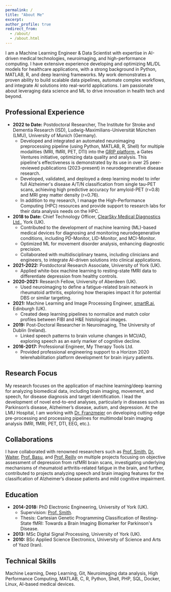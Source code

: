 ```yaml
---
permalink: /
title: "About Me"
excerpt:
author_profile: true
redirect_from:
  - /about/
  - /about.html
---
```


I am a Machine Learning Engineer & Data Scientist with expertise in AI-driven medical technologies, neuroimaging, and high-performance computing. I have extensive experience developing and optimizing ML/DL models for healthcare applications, with a strong background in Python, MATLAB, R, and deep learning frameworks. My work demonstrates a proven ability to build scalable data pipelines, automate complex workflows, and integrate AI solutions into real-world applications. I am passionate about leveraging data science and ML to drive innovation in health tech and beyond.

## Professional Experience

* **2022 to Date:** Postdoctoral Researcher, The Institute for Stroke and Dementia Research (ISD), Ludwig-Maximilians-Universität München (LMU), University of Munich (Germany).
    * Developed and integrated an automated neuroimaging preprocessing pipeline (using Python, MATLAB, R, Shell) for multiple modalities (MRI, fMRI, PET, DTI) into the [GRIP platform](https://www.grip-research.org/platform), a Gates Ventures initiative, optimizing data quality and analysis. This pipeline's effectiveness is demonstrated by its use in over 25 peer-reviewed publications (2023-present) in neurodegenerative disease research.
    * Developed, validated, and deployed a deep learning model to infer full Alzheimer's disease A/T/N classification from single tau-PET scans, achieving high predictive accuracy for amyloid-PET (r=0.8) and MRI grey matter density (r=0.76).
    * In addition to my research, I manage the High-Performance Computing (HPC) resources and provide support to research labs for their data analysis needs on the HPC.
* **2018 to Date:** Chief Technology Officer, [ClearSky Medical Diagnostics Ltd.](https://www.clearskymd.com), York (UK).
    * Contributed to the development of machine learning (ML)-based medical devices for diagnosing and monitoring neurodegenerative conditions, including PD-Monitor, LID-Monitor, and MCI-Monitor.
    * Optimized ML for movement disorder analysis, enhancing diagnostic precision.
    * Collaborated with multidisciplinary teams, including clinicians and engineers, to integrate AI-driven solutions into clinical applications.
* **2021-2022:** Postdoctoral Research Associate, University of York (UK).
    * Applied white-box machine learning to resting-state fMRI data to differentiate depression from healthy controls.
* **2020-2021:** Research Fellow, University of Aberdeen (UK).
    * Used neuroimaging to define a fatigue-related brain network in rheumatoid arthritis, exploring how therapies impact it for potential DBS or similar targeting.
* **2021:** Machine Learning and Image Processing Engineer, [smartR.ai](https://smartr.ai), Edinburgh (UK).
    * Created deep learning pipelines to normalize and match color profiles between FIBI and H&E histological images.
* **2019:** Post-Doctoral Researcher in Neuroimaging, The University of Dublin (Ireland).
    * Linked speech patterns to brain volume changes in MCI/AD, exploring speech as an early marker of cognitive decline.
* **2016-2017:** Professional Engineer, My Therapy Tools Ltd.
    * Provided professional engineering support to a Horizon 2020 telerehabilitation platform development for brain injury patients.

## Research Focus

My research focuses on the application of machine learning/deep learning for analyzing biomedical data, including brain imaging, movement, and speech, for disease diagnosis and target identification. I lead the development of novel end-to-end analyses, particularly in diseases such as Parkinson’s disease, Alzheimer’s disease, autism, and depression. At the LMU Hospital, I am working with [Dr. Franzmeier](https://www.isd-research.de/our-labs/franzmeier-lab/c2a419aceaa4aab7) on developing cutting-edge pre-processing and processing pipelines for multimodal brain imaging analysis (MRI, fMRI, PET, DTI, EEG, etc.).

## Collaborations

I have collaborated with renowned researchers such as [Prof. Smith](https://www.york.ac.uk/physics-engineering-technology/people/stephen_smith/), <a href="https://www.abdn.ac.uk/ims/people/profiles/g.waiter">Dr. Waiter</a>, <a href="https://www.gla.ac.uk/researchinstitutes/iii/staff/neilbasu/">Prof. Basu</a>, and <a href="https://reillylab.net/richard-reilly">Prof. Reilly</a> on multiple projects focusing on objective assessment of depression from rsfMRI brain scans, investigating underlying mechanisms of rheumatoid arthritis-related fatigue in the brain, and further, contributed to projects analyzing speech and brain imaging features for the classification of Alzheimer’s disease patients and mild cognitive impairment.

## Education

* **2014-2018:** PhD Electronic Engineering, University of York (UK).
    * Supervision: [Prof. Smith](https://www.york.ac.uk/physics-engineering-technology/people/stephen_smith/).
    * Thesis: Cartesian Genetic Programming Classification of Resting-State fMRI: Towards a Brain Imaging Biomarker for Parkinson's Disease.
* **2013:** MSc Digital Signal Processing, University of York (UK).
* **2010:** BSc Applied Science Electronics, University of Science and Arts of Yazd (Iran).

## Technical Skills

Machine Learning, Deep Learning, Git, Neuroimaging data analysis, High Performance Computing, MATLAB, C, R, Python, Shell, PHP, SQL, Docker, Linux, AI-based medical devices.
